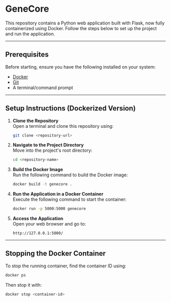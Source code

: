 # GeneCore

This repository contains a Python web application built with Flask, now fully containerized using Docker. Follow the steps below to set up the project and run the application.

---

## Prerequisites

Before starting, ensure you have the following installed on your system:

- [Docker](https://www.docker.com/get-started)
- [Git](https://git-scm.com/)
- A terminal/command prompt

---

## Setup Instructions (Dockerized Version)

1. **Clone the Repository**\
   Open a terminal and clone this repository using:

   ```bash
   git clone <repository-url>
   ```

2. **Navigate to the Project Directory**\
   Move into the project's root directory:

   ```bash
   cd <repository-name>
   ```

3. **Build the Docker Image**\
   Run the following command to build the Docker image:

   ```bash
   docker build -t genecore .
   ```

4. **Run the Application in a Docker Container**\
   Execute the following command to start the container:

   ```bash
   docker run -p 5000:5000 genecore
   ```

5. **Access the Application**\
   Open your web browser and go to:

   ```
   http://127.0.0.1:5000/
   ```

---

## Stopping the Docker Container

To stop the running container, find the container ID using:

```bash
docker ps
```

Then stop it with:

```bash
docker stop <container-id>
```

